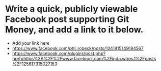# Write a quick, publicly viewable Facebook post supporting Git Money, and add a link to it below.

- Add your link here
- https://www.facebook.com/phil.robeck/posts/1241815149184567
- https://www.facebook.com/plugins/post.php?href=https%3A%2F%2Fwww.facebook.com%2Finda.wires.1%2Fposts%2F125617315027153
